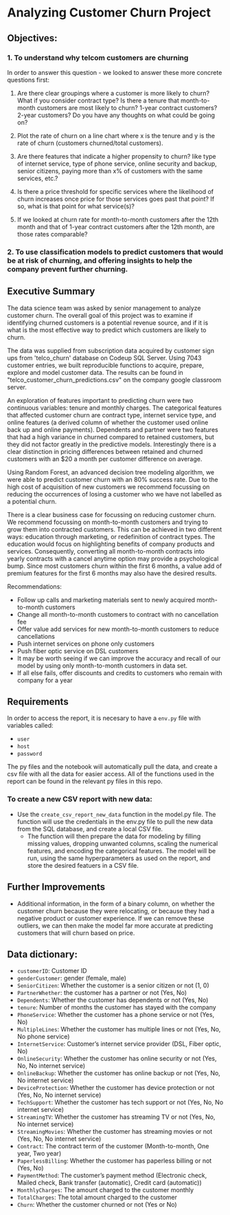 # Analyzing Customer Churn Project

## Objectives:  

### 1. To understand why telcom customers are churning

In order to answer this question - we looked to answer these more concrete questions first: 

1. Are there clear groupings where a customer is more likely to churn? What if you consider contract type? Is there a tenure that month-to-month customers are most likely to churn? 1-year contract customers? 2-year customers? Do you have any thoughts on what could be going on? 

1. Plot the rate of churn on a line chart where x is the tenure and y is the rate of churn (customers churned/total customers).

1. Are there features that indicate a higher propensity to churn? like type of internet service, type of phone service, online security and backup, senior citizens, paying more than x% of customers with the same services, etc.?

1. Is there a price threshold for specific services where the likelihood of churn increases once price for those services goes past that point? If so, what is that point for what service(s)?

1. If we looked at churn rate for month-to-month customers after the 12th month and that of 1-year contract customers after the 12th month, are those rates comparable?

### 2. To use classification models to predict customers that would be at risk of churning, and offering insights to help the company prevent further churning.

## Executive Summary
The data science team was asked by senior management to analyze customer churn.   The overall goal of this project was to examine if identifying churned customers is a potential revenue source, and if it is what is the most effective way to predict which customers are likely to churn.  

The data was supplied from subscription data acquired by customer sign ups from 'telco_churn' database on Codeup SQL Server.  Using 7043 customer entries, we built reproducible functions to acquire, prepare, explore and model customer data.  The results can be found in "telco_customer_churn_predictions.csv" on the company google classroom server.

An exploration of features important to predicting churn were two continuous variables: tenure and monthly charges.   The categorical features that affected customer churn are contract type, internet service type, and online features (a derived column of whether the customer used online back up and online payments).   Dependents and partner were two features that had a high variance in churned compared to retained customers, but they did not factor greatly in the predictive models.  Interestingly there is a clear distinction in pricing differences between retained and churned customers with an $20 a month per customer difference on average.  

Using Random Forest, an advanced decision tree modeling algorithm, we were able to predict customer churn with an 80% success rate.  Due to the high cost of acquisition of new customers we recommend focussing on reducing the occurrences of losing a customer who we have not labelled as a potential churn.  

There is a clear business case for focussing on reducing customer churn.  We recommend focussing on month-to-month customers and trying to grow them into contracted customers.  This can be achieved in two different ways: education through marketing, or redefinition of contract types.  The education would focus on highlighting benefits of company products and services.  Consequently, converting all month-to-month contracts into yearly contracts with a cancel anytime option may provide a psychological bump.  Since most customers churn within the first 6 months, a value add of premium features for the first 6 months may also have the desired results.  

Recommendations:

- Follow up calls and marketing materials sent to newly acquired month-to-month customers
- Change all month-to-month customers to contract with no cancellation fee
- Offer value add services for new month-to-month customers to reduce cancellations
- Push internet services on phone only customers
- Push fiber optic service on DSL customers
- It may be worth seeing if we can improve the accuracy and recall of our model by using only month-to-month customers in data set. 
- If all else fails, offer discounts and credits to customers who remain with company for a year

## Requirements

In order to access the report, it is necesary to have a `env.py` file with  variables called:

* `user`
* `host`
* `password`

The py files and the notebook will automatically pull the data, and create a csv file with all the data for easier access. All of the functions used in the report can be found in the relevant py files in this repo. 

### To create a new CSV report with new data:

* Use the `create_csv_report_new_data` function in the model.py file. The function will use the credentials in the env.py file to pull the new data from the SQL database, and create a local CSV file. 
    * The function will then prepare the data for modeling by filling missing values, dropping unwanted columns, scaling the numerical features, and encoding the categorical features. The model will be run, using the same hyperparameters as used on the report, and store the desired featuers in a CSV file.

## Further Improvements
* Additional information, in the form of a binary column, on whether the customer churn because they were relocating, or because they had a negative product or customer experience. If we can remove these outliers, we can then make the model far more accurate at predicting customers that will churn based on price. 

## Data dictionary: 

* `customerID`: Customer ID
* `genderCustomer`: gender (female, male)
* `SeniorCitizen`: Whether the customer is a senior citizen or not (1, 0)
* `PartnerWhether`: the customer has a partner or not (Yes, No)
* `Dependents`: Whether the customer has dependents or not (Yes, No)
* `tenure`: Number of months the customer has stayed with the company
* `PhoneService`: Whether the customer has a phone service or not (Yes, No)
* `MultipleLines`: Whether the customer has multiple lines or not (Yes, No, No phone service)
* `InternetService`: Customer’s internet service provider (DSL, Fiber optic, No)
* `OnlineSecurity`: Whether the customer has online security or not (Yes, No, No internet service)
* `OnlineBackup`: Whether the customer has online backup or not (Yes, No, No internet service)
* `DeviceProtection`: Whether the customer has device protection or not (Yes, No, No internet service)
* `TechSupport`: Whether the customer has tech support or not (Yes, No, No internet service)
* `StreamingTV`: Whether the customer has streaming TV or not (Yes, No, No internet service)
* `StreamingMovies`: Whether the customer has streaming movies or not (Yes, No, No internet service)
* `Contract`: The contract term of the customer (Month-to-month, One year, Two year)
* `PaperlessBilling`: Whether the customer has paperless billing or not (Yes, No)
* `PaymentMethod`: The customer’s payment method (Electronic check, Mailed check, Bank transfer (automatic), Credit card (automatic))
* `MonthlyCharges`: The amount charged to the customer monthly
* `TotalCharges`: The total amount charged to the customer
* `Churn`: Whether the customer churned or not (Yes or No)

